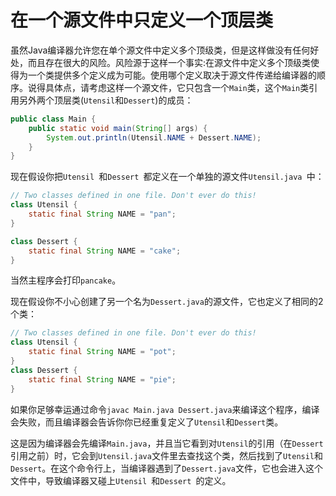 # 在一个源文件中只定义一个顶层类

虽然Java编译器允许您在单个源文件中定义多个顶级类，但是这样做没有任何好处，而且存在很大的风险。风险源于这样一个事实:在源文件中定义多个顶级类使得为一个类提供多个定义成为可能。使用哪个定义取决于源文件传递给编译器的顺序。说得具体点，请考虑这样一个源文件，它只包含一个`Main`类，这个`Main`类引用另外两个顶层类(`Utensil`和`Dessert`)的成员：

```java
public class Main {
    public static void main(String[] args) {
    	System.out.println(Utensil.NAME + Dessert.NAME);
    }
}
```

现在假设你把`Utensil `和`Dessert `都定义在一个单独的源文件`Utensil.java `中：

```java
// Two classes defined in one file. Don't ever do this!
class Utensil {
	static final String NAME = "pan";
}

class Dessert {
	static final String NAME = "cake";
}
```

当然主程序会打印`pancake`。

现在假设你不小心创建了另一个名为`Dessert.java`的源文件，它也定义了相同的2个类：

```java
// Two classes defined in one file. Don't ever do this!
class Utensil {
	static final String NAME = "pot";
}
class Dessert {
	static final String NAME = "pie";
}
```

如果你足够幸运通过命令`javac Main.java Dessert.java`来编译这个程序，编译会失败，而且编译器会告诉你你已经重复定义了`Utensil`和`Dessert`类。

这是因为编译器会先编译`Main.java`，并且当它看到对`Utensil`的引用（在`Dessert`引用之前）时，它会到`Utensil.java`文件里去查找这个类，然后找到了`Utensil`和`Dessert`。在这个命令行上，当编译器遇到了` Dessert.java `文件，它也会进入这个文件中，导致编译器又碰上`Utensil `和`Dessert `的定义。
